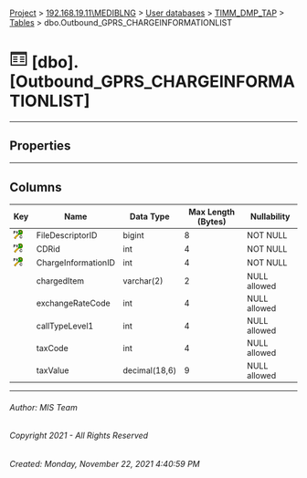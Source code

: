 #### 

[Project](../../../../index.md) > [192.168.19.11\\MEDIBLNG](../../../index.md) > [User databases](../../index.md) > [TIMM_DMP_TAP](../index.md) > [Tables](Tables.md) > dbo.Outbound_GPRS_CHARGEINFORMATIONLIST

# ![Tables](../../../../Images/Table32.png) [dbo].[Outbound_GPRS_CHARGEINFORMATIONLIST]

---

## <a name="#properties"></a>Properties



---

## <a name="#columns"></a>Columns

| Key | Name | Data Type | Max Length (Bytes) | Nullability |
|---|---|---|---|---|
| [![Cluster Primary Key PK_Outbound_GPRS_CHARGEINFORMATIONLIST: FileDescriptorID\CDRid\ChargeInformationID](../../../../Images/pkcluster.png)](#indexes) | FileDescriptorID | bigint | 8 | NOT NULL |
| [![Cluster Primary Key PK_Outbound_GPRS_CHARGEINFORMATIONLIST: FileDescriptorID\CDRid\ChargeInformationID](../../../../Images/pkcluster.png)](#indexes) | CDRid | int | 4 | NOT NULL |
| [![Cluster Primary Key PK_Outbound_GPRS_CHARGEINFORMATIONLIST: FileDescriptorID\CDRid\ChargeInformationID](../../../../Images/pkcluster.png)](#indexes) | ChargeInformationID | int | 4 | NOT NULL |
|  | chargedItem | varchar(2) | 2 | NULL allowed |
|  | exchangeRateCode | int | 4 | NULL allowed |
|  | callTypeLevel1 | int | 4 | NULL allowed |
|  | taxCode | int | 4 | NULL allowed |
|  | taxValue | decimal(18,6) | 9 | NULL allowed |


---

###### Author:  MIS Team

###### Copyright 2021 - All Rights Reserved

###### Created: Monday, November 22, 2021 4:40:59 PM

